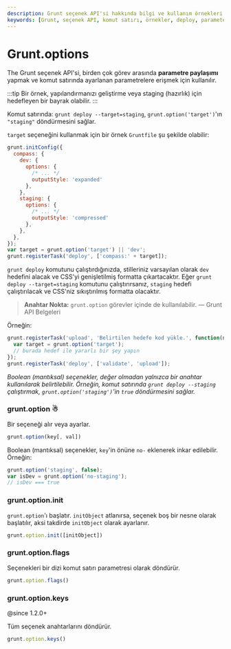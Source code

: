 ```yaml
---
description: Grunt seçenek API'si hakkında bilgi ve kullanım örnekleri sunmaktadır. Komut satırı parametrelerini yönetmek ve görevler arasında veri paylaşmak için nasıl kullanılacağına dair bilgiler içermektedir.
keywords: [Grunt, seçenek API, komut satırı, örnekler, deploy, parameter sharing]
---
```


# Grunt.options

The Grunt seçenek API'si, birden çok görev arasında **parametre paylaşımı** yapmak ve komut satırında ayarlanan parametrelere erişmek için kullanılır.

:::tip
Bir örnek, yapılandırmanızı geliştirme veya staging (hazırlık) için hedefleyen bir bayrak olabilir.
:::

Komut satırında: `grunt deploy --target=staging`, `grunt.option('target')`'ın `"staging"` döndürmesini sağlar.

`target` seçeneğini kullanmak için bir örnek `Gruntfile` şu şekilde olabilir:

```js
grunt.initConfig({
  compass: {
    dev: {
      options: {
        /* ... */
        outputStyle: 'expanded'
      },
    },
    staging: {
      options: {
        /* ... */
        outputStyle: 'compressed'
      },
    },
  },
});
var target = grunt.option('target') || 'dev';
grunt.registerTask('deploy', ['compass:' + target]);
```

`grunt deploy` komutunu çalıştırdığınızda, stilleriniz varsayılan olarak `dev` hedefini alacak ve CSS'yi genişletilmiş formatta çıkartacaktır. Eğer `grunt deploy --target=staging` komutunu çalıştırırsanız, `staging` hedefi çalıştırılacak ve CSS'niz sıkıştırılmış formatta olacaktır.

> **Anahtar Nokta:** 
> `grunt.option` görevler içinde de kullanılabilir.
> — Grunt API Belgeleri

Örneğin:

```js
grunt.registerTask('upload', 'Belirtilen hedefe kod yükle.', function(n) {
  var target = grunt.option('target');
  // burada hedef ile yararlı bir şey yapın
});
grunt.registerTask('deploy', ['validate', 'upload']);
```

_Boolean (mantıksal) seçenekler, değer olmadan yalnızca bir anahtar kullanılarak belirtilebilir. Örneğin, komut satırında `grunt deploy --staging` çalıştırmak, `grunt.option('staging')`'in `true` döndürmesini sağlar._

### grunt.option ☃
Bir seçeneği alır veya ayarlar.

```js
grunt.option(key[, val])
```

Boolean (mantıksal) seçenekler, `key`'in önüne `no-` eklenerek inkar edilebilir. Örneğin:

```js
grunt.option('staging', false);
var isDev = grunt.option('no-staging');
// isDev === true
```

### grunt.option.init
`grunt.option`'ı başlatır. `initObject` atlanırsa, seçenek boş bir nesne olarak başlatılır, aksi takdirde `initObject` olarak ayarlanır.

```js
grunt.option.init([initObject])
```

### grunt.option.flags
Seçenekleri bir dizi komut satırı parametresi olarak döndürür.

```js
grunt.option.flags()
```

### grunt.option.keys 
@since 1.2.0+

Tüm seçenek anahtarlarını döndürür.

```js
grunt.option.keys()
```